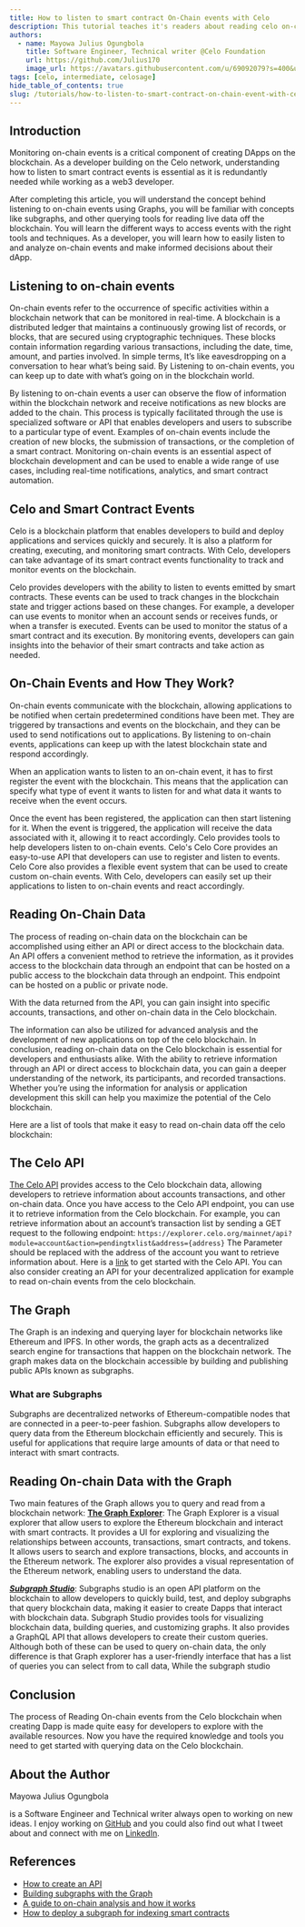 ```yaml
---
title: How to listen to smart contract On-Chain events with Celo 
description: This tutorial teaches it's readers about reading celo on-chain event
authors:
  - name: Mayowa Julius Ogungbola
    title: Software Engineer, Technical writer @Celo Foundation
    url: https://github.com/Julius170
    image_url: https://avatars.githubusercontent.com/u/69092079?s=400&u=f34c84ee03afb9a51b163652b750419e98ed7456&v=4
tags: [celo, intermediate, celosage]
hide_table_of_contents: true
slug: /tutorials/how-to-listen-to-smart-contract-on-chain-event-with-celo
---
```




## Introduction​

Monitoring on-chain events is a critical component of creating DApps on the blockchain.
As a developer building on the Celo network, understanding how to listen to smart contract events is essential as it is redundantly needed while working as a web3 developer. 


After completing this article, you will understand the concept behind listening to on-chain events using Graphs, you will be familiar with concepts like subgraphs, and other querying tools for reading live data off the blockchain. You will learn the different ways to access events with the right tools and techniques. As a developer, you will learn how to easily listen to and analyze on-chain events and make informed decisions about their dApp.

## Listening to on-chain events

On-chain events refer to the occurrence of specific activities within a blockchain network that can be monitored in real-time. A blockchain is a distributed ledger that maintains a continuously growing list of records, or blocks, that are secured using cryptographic techniques. These blocks contain information regarding various transactions, including the date, time, amount, and parties involved.
In simple terms, It’s like eavesdropping on a conversation to hear what’s being said. By Listening to on-chain events, you can keep up to date with what’s going on in the blockchain world.


By listening to on-chain events a user can observe the flow of information within the blockchain network and receive notifications as new blocks are added to the chain. This process is typically facilitated through the use is specialized software or API that enables developers and users to subscribe to a particular type of event. Examples of on-chain events include the creation of new blocks, the submission of transactions, or the completion of a smart contract. Monitoring on-chain events is an essential aspect of blockchain development and can be used to enable a wide range of use cases, including real-time notifications, analytics, and smart contract automation.



## Celo and Smart Contract Events 

Celo is a blockchain platform that enables developers to build and deploy applications and services quickly and securely. It is also a platform for creating, executing, and monitoring smart contracts. With Celo, developers can take advantage of its smart contract events functionality to track and monitor events on the blockchain. 

Celo provides developers with the ability to listen to events emitted by smart contracts. These events can be used to track changes in the blockchain state and trigger actions based on these changes. For example, a developer can use events to monitor when an account sends or receives funds, or when a transfer is executed.
Events can be used to monitor the status of a smart contract and its execution. By monitoring events, developers can gain insights into the behavior of their smart contracts and take action as needed.

## On-Chain Events and How They Work? 
On-chain events communicate with the blockchain, allowing applications to be notified when certain predetermined conditions have been met. They are triggered by transactions and events on the blockchain, and they can be used to send notifications out to applications. By listening to on-chain events, applications can keep up with the latest blockchain state and respond accordingly.


When an application wants to listen to an on-chain event, it has to first register the event with the blockchain. This means that the application can specify what type of event it wants to listen for and what data it wants to receive when the event occurs. 

Once the event has been registered, the application can then start listening for it. 
When the event is triggered, the application will receive the data associated with it, allowing it to react accordingly. Celo provides tools to help developers listen to on-chain events. Celo's Celo Core provides an easy-to-use API that developers can use to register and listen to events. Celo Core also provides a flexible event system that can be used to create custom on-chain events. With Celo, developers can easily set up their applications to listen to on-chain events and react accordingly.


## Reading On-Chain Data
The process of reading on-chain data on the blockchain can be accomplished using either an API or direct access to the blockchain data. An API offers a convenient method to retrieve the information, as it provides access to the blockchain data through an endpoint that can be hosted on a public access to the blockchain data through an endpoint. This endpoint can be hosted on a public or private node.

With the data returned from the API, you can gain insight into specific accounts, transactions, and other on-chain data in the Celo blockchain.

The information can also be utilized for advanced analysis and the development of new applications on top of the celo blockchain.
In conclusion, reading on-chain data on the Celo blockchain is essential for developers and enthusiasts alike. With the ability to retrieve information through an API or direct access to  blockchain data, you can gain a deeper understanding of the network, its participants, and recorded transactions. Whether you’re using the information for analysis or application development this skill can help you maximize the potential of the Celo blockchain.

Here are a list of tools that make it easy to read on-chain data off the celo blockchain:

## The Celo API
[The Celo API](https://explorer.celo.org/mainnet/api-docs) provides access to the Celo blockchain data, allowing developers to retrieve information about accounts transactions, and other on-chain data.
Once you have access to the Celo API endpoint, you can use it to retrieve information from the Celo blockchain. For example, you can retrieve information about an account’s transaction list by sending a GET request to the following endpoint: `https://explorer.celo.org/mainnet/api?module=account&action=pendingtxlist&address={address}`
The Parameter should be replaced with the address of the account you want to retrieve information about. Here is a [link](https://explorer.celo.org/mainnet/api_docs) to get started with the Celo API.
You can also consider creating an API for your decentralized application for example to read on-chain events from the celo blockchain.

## The Graph 
The Graph is an indexing and querying layer for blockchain networks like Ethereum and IPFS. In other words, the graph acts as a decentralized search engine for transactions that happen on the blockchain network. The graph makes data on the blockchain accessible by building and publishing public APIs known as subgraphs.

### What are Subgraphs
Subgraphs are decentralized networks of Ethereum-compatible nodes that are connected in a peer-to-peer fashion. Subgraphs allow developers to query data from the Ethereum blockchain efficiently and securely. This is useful for applications that require large amounts of data or that need to interact with smart contracts.

## Reading On-chain Data with the Graph

Two main features of the Graph allows you to query and read from a blockchain network:
**[The Graph Explorer](https://thegraph.com/explorer)**: The Graph Explorer is a visual explorer that allow users to explore the Ethereum blockchain and interact with smart contracts. It provides a UI for exploring and visualizing the relationships between accounts, transactions, smart contracts, and tokens.
It allows users to search and explore transactions, blocks, and accounts in the Ethereum network. 
The explorer also provides a visual representation of the Ethereum network, enabling users to understand the data.


***[Subgraph Studio](https://thegraph.com/studio/)***: Subgraphs studio is an open API platform on the blockchain to allow developers to quickly build, test, and deploy subgraphs that query blockchain data, making it easier to create Dapps that interact with blockchain data.
Subgraph Studio provides tools for visualizing blockchain data, building queries, and customizing graphs. It also provides a GraphQL API that allows developers to create their custom queries.
Although both of these can be used to query on-chain data, the only difference is that Graph explorer has a user-friendly interface that has a list of queries you can select from to call data, While the subgraph studio 




## Conclusion​
The process of Reading On-chain events from the Celo blockchain when creating Dapp is made quite easy for developers to explore with the available resources. Now you have the required knowledge and tools you need to get started with querying data on the Celo blockchain.

## About the Author​
Mayowa Julius Ogungbola

is a Software Engineer and Technical writer always open to working on new ideas. I enjoy working on [GitHub](https://github.com/Julius170/) and you could also find out what I tweet about and connect with me on [LinkedIn](https://www.linkedin.com/in/julius-ogungbola-a71810229/).

## References​
* [How to create an API](https://www.youtube.com/watch?v=GK4Pl-GmPHk&t=81s)
* [Building subgraphs with the Graph](https://www.youtube.com/watch?v=ct1UMSpZLgk&t=943s)
* [A guide to on-chain analysis and how it works](https://www.youtube.com/watch?v=tvW9VKJ58Lg)
* [How to deploy a subgraph for indexing smart contracts](https://www.youtube.com/watch?v=YvKIkJTDD9E)



